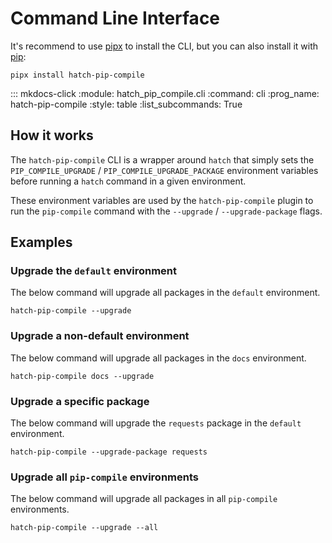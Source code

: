 # Command Line Interface

It's recommend to use [pipx] to install the CLI, but
you can also install it with [pip]:

```shell
pipx install hatch-pip-compile
```

::: mkdocs-click
    :module: hatch_pip_compile.cli
    :command: cli
    :prog_name: hatch-pip-compile
    :style: table
    :list_subcommands: True

## How it works

The `hatch-pip-compile` CLI is a wrapper around `hatch` that simply
sets the `PIP_COMPILE_UPGRADE` / `PIP_COMPILE_UPGRADE_PACKAGE` environment
variables before running a `hatch` command in a given environment.

These environment variables are used by the `hatch-pip-compile` plugin
to run the `pip-compile` command with the `--upgrade` / `--upgrade-package`
flags.

## Examples

### Upgrade the `default` environment

The below command will upgrade all packages in the `default` environment.

```shell
hatch-pip-compile --upgrade
```

### Upgrade a non-default environment

The below command will upgrade all packages in the `docs` environment.

```shell
hatch-pip-compile docs --upgrade
```

### Upgrade a specific package

The below command will upgrade the `requests` package in the `default`
environment.

```shell
hatch-pip-compile --upgrade-package requests
```

### Upgrade all `pip-compile` environments

The below command will upgrade all packages in all `pip-compile` environments.

```shell
hatch-pip-compile --upgrade --all
```

[pipx]: https://github.com/pypa/pipx
[pip]: https://pip.pypa.io
